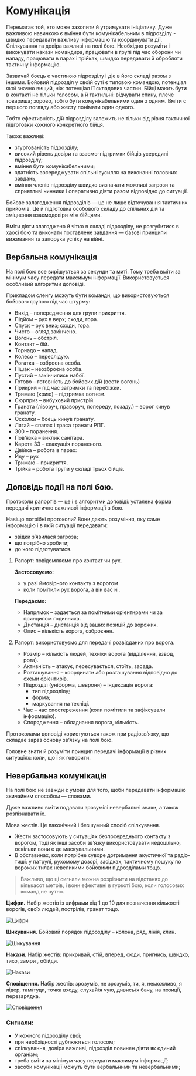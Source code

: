 # Комунікація

Перемагає той, хто може захопити й  утримувати ініціативу. Дуже важливою навичкою є вміння бути комунікабельним в підрозділу - швидко передавати важливу інформацію та координувати дії.
Спілкування та довіра важливі на полі бою. Необхідно розуміти і виконувати накази командира, працювати в групі під час оборони чи нападу, працювати в парах і трійках, швидко передавати й обробляти тактичну інформацію.

Зазвичай боєць є частиною підрозділу і діє в його складі разом з іншими. Бойовий підрозділ у  своїй суті є типовою  командою, потенціал якої значно вищий, ніж потенціал її складових частин.
Бійці мають бути в контакті не тільки голосом, а й тактильні: відчувати спину, плече товариша; зорово, тобто бути комунікабельними один з одним. Вміти с першого  погляду або жесту понімати один одного.

Тобто ефективність дій підрозділу залежить не тільки від рівня тактичної підготовки кожного конкретного бійця.

Також важливі:

* згуртованість підрозділу;
* високий рівень довіри та взаємо-підтримки бійців усередині підрозділу; 
* вміння бути комунікабельними;
* здатність зосереджувати спільні зусилля на виконанні головних завдань, 
* вміння членів підрозділу швидко визначати можливі загрози та сприятливі чинники і оперативно діяти разом відповідно до ситуації.
 
Бойове залагодження підрозділів — це не лише відточування тактичних прийомів. Це й підготовка особового складу до спільних дій та зміцнення взаємодовіри між бійцями.

Вміти діяти злагоджено й чітко в складі підрозділу, не розгубитися в хаосі бою та виконати поставлене завдання — базові принципи виживання та запорука успіху на війні.

## Вербальна комунікація 

На полі бою все вирішується за секунди та миті. Тому треба вміти за мінімум часу передати максимум інформації. Використовується особливий алгоритми доповіді.

Прикладом сленгу можуть бути команди, що використовуються бойовою групою під час штурму:

* Вихід – попередження для групи прикриття.
* Підйом – рух в верх; сходи, гора.
* Спуск – рух вниз; сходи, гора.
* Чисто – огляд закінчено.
* Вогонь – обстріл.
* Контакт – бій.
* Торнадо – напад.
* Колесо – переслідую.
* Рогатка – озброєна особа.
* Пішак – неозброєна особа.
* Пустий – закінчились набої.
* Готово – готовність до бойових дій (вести вогонь)
* Прикрий – під час затримки та перебіжки.
* Тримаю (крию) – підтримка вогнем.
* Сюрприз – вибуховий пристрій.
* Граната (ліворуч, праворуч, попереду, позаду.) – ворог кинув гранату.
* Осколки – боєць кинув гранату.
* Лягай – спалах і траса гранати РПГ.
* 300 – поранення.
* Пов’язка – виклик санітара.
* Карета 33 – евакуація пораненого.
* Двійка – робота в парах:
* Йду – рух
* Тримаю – прикриття.
* Трійка – робота групи у складі трьох бійців. 

## Доповідь події на полі бою.

Протоколи рапортів — це і є  алгоритми доповіді: усталена форма передачі критично важливої інформації в бою.

Навіщо потрібні протоколи? Вони дають розуміння, яку саме інформацію і в якій ситуації передавати:

* звідки з’явилася загроза; 
* що потрібно зробити; 
* до чого підготуватися. 

1. Рапорт: повідомляємо про контакт чи рух.
    
    **Застосовуємо:**
    
    *	у разі ймовірного контакту з ворогом 
    * коли помітили рух ворога, а він вас ні.

    **Передаємо:**
    
    * Напрямок – задається за помітними орієнтирами чи за принципом годинника.
    * Дистанція – дистанція від ваших позицій до ворожих.
    * Опис – кількість ворога, озброєння. 

1. Рапорт: використовуємо для передачі розвідданих про ворога. 
    * Розмір – кількість людей, техніки ворога (відділення, взвод, рота).
    * Активність – атакує, пересувається, стоїть, засада.
    * Розташування – координати або розташування відповідно до схеми орієнтирів.
    * Підрозділ (уніформа, шеврони) – індексація ворога:
        * тип підрозділу;
        * форма;
        * маркування на техніці.
    * Час – час спостереження (коли помітили та зафіксували інформацію).
    * Спорядження – обладнання ворога, кількість.

Протоколами доповіді користуються також при радіозв’язку, що складає зараз основу зв’язку на полі бою.

Головне знати й розуміти принцип передачі інформації в різних ситуаціях: коли, що і як говорити.

## Невербальна комунікація

На полі бою не завжди є умови для того, щоби передавати інформацію звичайним способом — словами.

Дуже важливо вміти подавати зрозумілі невербальні знаки, а також розпізнавати їх. 

Мова жестів. Це лаконічний і безшумний спосіб спілкування.  

* Жести застосовують у ситуаціях безпосереднього контакту з ворогом, тоді як інші засоби зв’язку використовувати недоцільно, оскільки вони є де маскувальними.
* В обставинах, коли потрібне суворе дотримання акустичної та радіо-тиші: у патрулі, рухомому дозорі, засідках, тактичному пошуку по ворожих тилах невеликими бойовими підрозділами тощо.

> Важливо, що ці сигнали можна розрізнити на відстанях до кількасот метрів, і вони ефективні в  гуркоті бою, коли голосових команд не чутно.

**Цифри.** Набір жестів із цифрами від 1 до 10 для позначення кількості ворогів, своїх людей, пострілів, гранат тощо.

![Цифри](img/жести-цифри.jpg)
 
**Шикування.** Бойовий порядок підрозділу – колона, ряд, лінія, клин.

![Шикування](img/жести-шикування.jpg)
 
**Накази.** Набір жестів: прикривай, стій, вперед, сюди, пригнись, швидко, тихо, замри , обійди.

![Накази](img/жести-накази.jpg)
 
**Сповіщення.** Набір жестів: зрозумів, не зрозумів, ти, я, неможливо, я лідер, там/туди, точка входу, слухай/я чую, дивись/я бачу, на позиції, перезарядка.

![Сповіщення](img/жести-сповіщення.jpg)
 
### Сигнали:

* У кожного підрозділу свої;
* при необхідності дублюються голосом;
* спілкування, довіра важливі, підрозділ повинен діяти як єдиний організм;
* треба вміти за мінімум часу передати максимум інформації;
* засоби комунікації можуть бути вербальними та невербальними;
